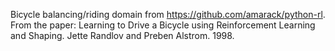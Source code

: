 Bicycle balancing/riding domain from https://github.com/amarack/python-rl.
From the paper:
Learning to Drive a Bicycle using Reinforcement Learning and Shaping.
Jette Randlov and Preben Alstrom. 1998.